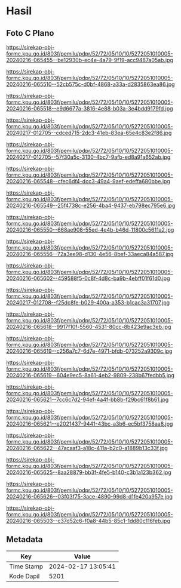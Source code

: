 # Hasil

## Foto C Plano

https://sirekap-obj-formc.kpu.go.id/803f/pemilu/pdpr/52/72/05/10/10/5272051010005-20240216-065455--be12930b-ec4e-4a79-9f19-acc9487a05ab.jpg

https://sirekap-obj-formc.kpu.go.id/803f/pemilu/pdpr/52/72/05/10/10/5272051010005-20240216-065510--52cb575c-d0bf-4868-a33a-d2835863ea86.jpg

https://sirekap-obj-formc.kpu.go.id/803f/pemilu/pdpr/52/72/05/10/10/5272051010005-20240216-065518--e9d6677a-3816-4e88-b03a-3e4bdd9179fd.jpg

https://sirekap-obj-formc.kpu.go.id/803f/pemilu/pdpr/52/72/05/10/10/5272051010005-20240217-012705--cdced715-2dc3-41eb-83ea-65e4c83e2f86.jpg

https://sirekap-obj-formc.kpu.go.id/803f/pemilu/pdpr/52/72/05/10/10/5272051010005-20240217-012705--57f30a5c-3130-4bc7-9afb-ed8a91a652ab.jpg

https://sirekap-obj-formc.kpu.go.id/803f/pemilu/pdpr/52/72/05/10/10/5272051010005-20240216-065548--cfec6df4-dcc3-49a4-9aef-edeffa680bbe.jpg

https://sirekap-obj-formc.kpu.go.id/803f/pemilu/pdpr/52/72/05/10/10/5272051010005-20240216-065549--25f4738c-e256-4ba4-9437-eb798ec795e6.jpg

https://sirekap-obj-formc.kpu.go.id/803f/pemilu/pdpr/52/72/05/10/10/5272051010005-20240216-065550--668ae908-55ed-4e4b-b46d-11800c5611a2.jpg

https://sirekap-obj-formc.kpu.go.id/803f/pemilu/pdpr/52/72/05/10/10/5272051010005-20240216-065556--72a3ee98-d130-4e56-8bef-33aeca84a587.jpg

https://sirekap-obj-formc.kpu.go.id/803f/pemilu/pdpr/52/72/05/10/10/5272051010005-20240216-065602--459588f5-0c8f-4d8c-ba9b-4ebff01f61d0.jpg

https://sirekap-obj-formc.kpu.go.id/803f/pemilu/pdpr/52/72/05/10/10/5272051010005-20240217-012708--f25dc8fe-b029-400a-a353-b1cac3a31707.jpg

https://sirekap-obj-formc.kpu.go.id/803f/pemilu/pdpr/52/72/05/10/10/5272051010005-20240216-065618--9917f10f-5560-4531-80cc-8b423e9ac3eb.jpg

https://sirekap-obj-formc.kpu.go.id/803f/pemilu/pdpr/52/72/05/10/10/5272051010005-20240216-065619--c256a7c7-6d7e-4971-bfdb-073252a9309c.jpg

https://sirekap-obj-formc.kpu.go.id/803f/pemilu/pdpr/52/72/05/10/10/5272051010005-20240216-065619--604e9ec5-8a61-4eb2-9809-238b67fedbb5.jpg

https://sirekap-obj-formc.kpu.go.id/803f/pemilu/pdpr/52/72/05/10/10/5272051010005-20240216-065621--7cc6c7d2-94ef-4a4f-bb8b-f29bc61f8b61.jpg

https://sirekap-obj-formc.kpu.go.id/803f/pemilu/pdpr/52/72/05/10/10/5272051010005-20240216-065621--e2021437-9441-43bc-a3b6-ec5bf3758aa8.jpg

https://sirekap-obj-formc.kpu.go.id/803f/pemilu/pdpr/52/72/05/10/10/5272051010005-20240216-065622--47acaaf3-a18c-411a-b2c0-a1889b13c33f.jpg

https://sirekap-obj-formc.kpu.go.id/803f/pemilu/pdpr/52/72/05/10/10/5272051010005-20240216-065625--8aa28879-bb3f-4fe5-b140-c3b1a123b362.jpg

https://sirekap-obj-formc.kpu.go.id/803f/pemilu/pdpr/52/72/05/10/10/5272051010005-20240216-065626--03f03f75-3ace-4890-99d8-d1fe420a957e.jpg

https://sirekap-obj-formc.kpu.go.id/803f/pemilu/pdpr/52/72/05/10/10/5272051010005-20240216-065503--c37d52c6-f0a8-44b5-85c1-1dd80c116feb.jpg


## Metadata

| Key        | Value               |
| ---------- | ------------------- |
| Time Stamp | 2024-02-17 13:05:41 |
| Kode Dapil | 5201                |



